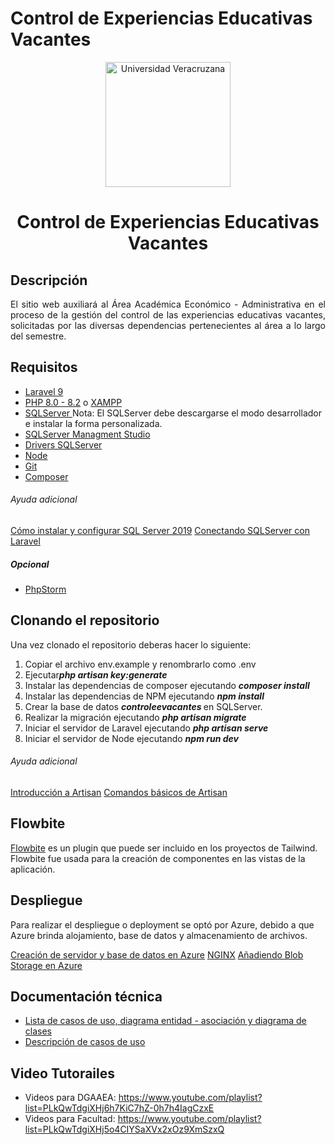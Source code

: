 # Control de Experiencias Educativas Vacantes

<p align="center"><a href="https://www.uv.mx/economicoa/" target="_blank"><img src="http://colaboracion.uv.mx/afbg-combas/imagenespublicas/Flor1024x768SinFondo.png" width="200" alt="Universidad Veracruzana"></a></p>

<h1 align="center">
Control de Experiencias Educativas Vacantes
</h1>

## Descripción

<p align="justify">
El sitio web auxiliará al Área Académica Económico - Administrativa en el proceso de la gestión del control de las experiencias educativas vacantes, solicitadas por las diversas dependencias pertenecientes al área a lo largo del semestre.
</p>

## Requisitos

- [Laravel 9](https://laravel.com/docs/9.x/releases)
- [PHP 8.0 - 8.2](https://www.php.net/downloads) o [XAMPP ](https://www.apachefriends.org/es/download.html)
- [SQLServer ](https://www.microsoft.com/es-mx/sql-server/sql-server-downloads?rtc=1) Nota: El SQLServer debe descargarse el modo desarrollador e instalar la forma personalizada.
- [SQLServer Managment Studio](https://learn.microsoft.com/es-es/sql/ssms/download-sql-server-management-studio-ssms?redirectedfrom=MSDN&view=sql-server-ver16)
- [Drivers SQLServer](https://learn.microsoft.com/en-us/sql/connect/odbc/download-odbc-driver-for-sql-server?view=sql-server-ver15)
- [Node](https://nodejs.org/en/download)
- [Git](https://git-scm.com/downloads)
- [Composer](https://getcomposer.org/download/)

###### Ayuda adicional 
[Cómo instalar y configurar SQL Server 2019](https://youtu.be/YOaC_TyOrdk)
[Conectando SQLServer con Laravel](https://www.youtube.com/watch?v=Poj5Kz6zZIA)

##### Opcional 
- [PhpStorm](https://www.jetbrains.com/es-es/phpstorm/)

## Clonando el repositorio

Una vez clonado el repositorio deberas hacer lo siguiente:

1. Copiar el archivo env.example y renombrarlo como .env 
2. Ejecutar<b><i>php artisan key:generate</i></b>
3. Instalar las dependencias de composer ejecutando <b><i>composer install</i></b>
4. Instalar las dependencias de NPM ejecutando <b><i>npm install</i></b>
5. Crear la base de datos  <b><i>controleevacantes </i></b> en SQLServer.
6. Realizar la migración ejecutando <b><i>php artisan migrate</i></b>
7. Iniciar el servidor de Laravel ejecutando <b><i>php artisan serve</i></b>
8. Iniciar el servidor de Node ejecutando <b><i>npm run dev</i></b>

###### Ayuda adicional 
[Introducción a Artisan](https://laravel.com/docs/9.x/artisan#introduction)
[Comandos básicos de Artisan](https://jrgonzalez.es/guia-comandos-artisan)

## Flowbite

[Flowbite](https://flowbite.com/docs/getting-started/introduction/) es un plugin que puede ser incluido en los proyectos de Tailwind.
Flowbite fue usada para la creación de componentes en las vistas de la aplicación.

## Despliegue

Para realizar el despliegue o deployment se optó por Azure, debido a que Azure brinda alojamiento, base de datos y almacenamiento de archivos.

[Creación de servidor y base de datos en Azure](https://youtu.be/MLFU3CkOd1o)
[NGINX](https://laravel.com/docs/9.x/deployment#nginx)
[Añadiendo Blob Storage en Azure](https://www.jhanley.com/blog/laravel-adding-azure-blob-storage/)

## Documentación técnica

- [Lista de casos de uso, diagrama entidad - asociación y diagrama de clases ](https://drive.google.com/file/d/1FfCBYKxhVCDCc5jiQlSBOeNFUO6XY7JP/view?usp=sharing)
- [Descripción de casos de uso](https://drive.google.com/drive/folders/1gxtZjq4dU8hbj77NAcJ9jzURyuYFoI9l?usp=sharing)

## Video Tutorailes

- Videos para DGAAEA: https://www.youtube.com/playlist?list=PLkQwTdgiXHj6h7KiC7hZ-0h7h4IagCzxE
- Videos para Facultad: https://www.youtube.com/playlist?list=PLkQwTdgiXHj5o4CIYSaXVx2xOz9XmSzxQ 

